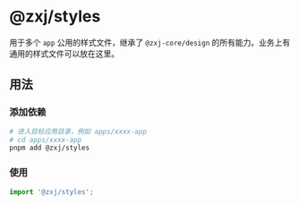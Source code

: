 # @zxj/styles

用于多个 `app` 公用的样式文件，继承了 `@zxj-core/design` 的所有能力。业务上有通用的样式文件可以放在这里。

## 用法

### 添加依赖

```bash
# 进入目标应用目录，例如 apps/xxxx-app
# cd apps/xxxx-app
pnpm add @zxj/styles
```

### 使用

```ts
import '@zxj/styles';
```
